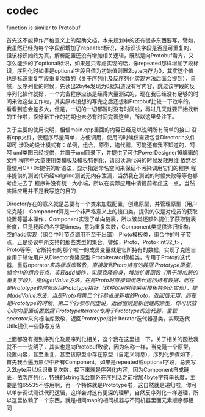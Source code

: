 # codec
function is similar to Protobuf

首先这不能算作严格意义上的帮助文档，本来规划中的还有很多东西要写，譬如，我虽然已经为每个字段都增加了repeated标识，来标识该字段是否是可重复的，但该标识始终为真，解析配置还没有增加相关逻辑，既然是向Protobuf看齐，又怎么能少的了optional标识，如果是只考虑实现的话，像repeated那样增加字段标识，序列化时如果是optional字段且值为初始值则置2byte内存为0，其实这个值也是标识重复字段重复次数的（关于序列化及反序列化实现方法后面会提到），自然，反序列化的时候，先读出2byte发现为0就知道没有写内容，跳过该字段的反序列化操作就好，一个完备程序应该是经得大量测试的，现在我已经没有足够的时间来做这些工作啦，其实原本设想的写完之后还想和Protobuf比较一下效率的，看看到底会差多大，但是，一切的一切都暂时没有时间啦，再过几天就要开始找新的工作啦，换好新工作的初期也未必有时间完善这些，所以这里备注下。

关于主要的使用说明，相信main.cpp里面的内容已经足以说明所有简单的接口
没有cpp文件，使程序尽量简单，方便调用，使用的时候仅需要包含Director.h文件即可
涉及的设计模式有：单例，组合，原型，迭代器，可能还有我不知道的，呵呵
uml类图已经提供，并置于uml目录下，并提供了可供PowerDesigner16编辑的文件
程序中大量使用类模板及模板特例化，请阅读源代码的时候发散思维
依然尽量使用C++0x提供的新语法，显示指定命名空间来保证不污染调用它们的程序
程序提供的测试代码经valgrind测试无内存泄漏，当然我在测试的时候失败等等也都考虑进去了
程序并没有统一大小端，所以在实际应用中请提前考虑这一点，当然实际应用并不是我写这的目的

Director存在的意义就是总要有一个类来加载配置，创建原型，并管理原型（用户来克隆）
Component算是一个非严格意义上的接口类，提供的仅是对成员的获取设置等基本操作，Component实现了单向链表，所以该类还额外提供了获取链表长度，只是我起的名字是times，意为重复次数，Component类提供递归析构，空的add实现（组合中叶节点调用不至于出错）
Proto<T>模板类，组合中的叶子节点，正是协议中所支持的那些类型的集合，譬如，Proto<bool>，Proto<int32_t>，Proto<string>等等，它所持有的那个唯一的成员变量就是它所持有的数据，实现了克隆自身用于辅佐用户从Director克隆原型
ProtoIterator<T>模板类，专用于Proto<T>的迭代器，重载operator*来向标准库致敬，直接取到Proto<T>持有的数据
Prototype原型，组合中的组合节点，实现add操作，实现克隆自身，增加扩展函数（用于增加新的重复字段），提供getValue方法，在是Proto<T>时直接调用迭代返回持有数据，而在是Prototype的时候返回Prototype指针（这种区别对待采用模板特例化实现），提供addValue方法，当是Proto<T>将第二个行参设进新增的Proto<T>，返回值无用，而在是Prototype的时候，第二个行参形同虚设，返回值则是新创建的原型，你可以放心的向里面设置数据
PrototypeIterator专用于Prototype的迭代器，重载operator*来向标准库致敬，返回Prototype指针
Iterator迭代器基类，实现迭代
Utils提供一些静态方法

上面都没有提到序列化及反序列化相关，这个我在这里提一下，关于相关的函数我就不一一说明了，其实也是向Protobuf致敬，因为名称一样，当克隆一个原型，设置内容，甚至重复，甚至该原型中存在原型（自定义消息），序列化步骤如下，首先我会遍历原型中所有Component，如果是repeated或optional字段，总要写入2byte用以标识重复次数，接下来就是序列化内容，因为Component自成链表，依次序列化，特殊的string我会额外在序列话之前增加4byte字符串长度，主要是怕65535不够用啊，再一个特殊就是Prototype啦，这自然就是递归啦，你可以单步调试测试代码逻辑，这样会对这有更深的理解，自然反序列化一样道理，所以这里依赖了一个东西，就是相同map的相同机器与不同机器里面元素顺序都相同